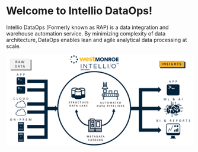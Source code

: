 # Welcome to Intellio DataOps!

Intellio DataOps \(Formerly known as RAP\) is a data integration and warehouse automation service.  By minimizing complexity of data architecture, ​DataOps enables lean and agile analytical data processing at scale.   

![](.gitbook/assets/image%20%28327%29.png)

